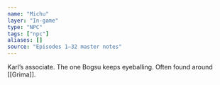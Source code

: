 ```yaml
---
name: "Michu"
layer: "In-game"
type: "NPC"
tags: ["npc"]
aliases: []
source: "Episodes 1–32 master notes"
---
```

Karl’s associate. The one Bogsu keeps eyeballing. Often found around [[Grima]].
